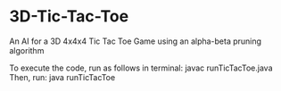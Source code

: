 # 3D-Tic-Tac-Toe

An AI for a 3D 4x4x4 Tic Tac Toe Game using an alpha-beta pruning algorithm 

To execute the code, run as follows in terminal: javac runTicTacToe.java Then, run: java runTicTacToe
